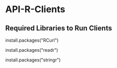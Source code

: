 # API-R-Clients
## Required Libraries to Run Clients
install.packages("RCurl")

install.packages("readr")

install.packages("stringr")
